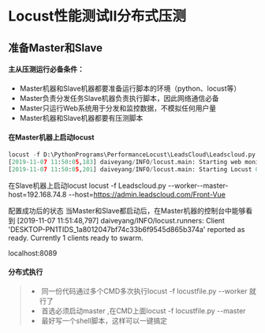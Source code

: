 # Locust性能测试II分布式压测



## 准备Master和Slave

#### 主从压测运行必备条件：

- Master机器和Slave机器都要准备运行脚本的环境（python、locust等）
- Master负责分发任务Slave机器负责执行脚本，因此网络通信必备
- Master只运行Web系统用于分发和监控数据，不模拟任何用户量
- Master机器和Slave机器都要有压测脚本



#### 在Master机器上启动locust

```python
locust -f D:\PythonPrograms\PerformanceLocust\LeadsCloud\Leadscloud.py --master --host=https://admin.leadscloud.com/Front-Vue
[2019-11-07 11:50:05,183] daiveyang/INFO/locust.main: Starting web monitor at *:8089
[2019-11-07 11:50:05,201] daiveyang/INFO/locust.main: Starting Locust 0.12.2
```

在Slave机器上启动locust
locust -f Leadscloud.py --worker--master-host=192.168.74.8 --host=https://admin.leadscloud.com/Front-Vue

配置成功后的状态
当Master和Slave都启动后，在Master机器的控制台中能够看到
[2019-11-07 11:51:48,797] daiveyang/INFO/locust.runners: Client 'DESKTOP-PN1TIDS_1a8012047bf74c33b6f9545d865b374a' reported as ready. Currently 1 clients ready to swarm.

localhost:8089



#### 分布式执行

> - ​	同一份代码通过多个CMD多次执行locust -f locustfile.py --worker 就行了
> - ​    首选必须启动master ,在CMD上面locust -f locustfile.py --master
> - ​    最好写一个shell脚本，这样可以一键搞定